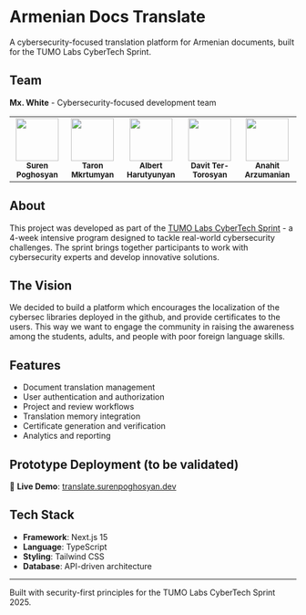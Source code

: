 # Armenian Docs Translate

A cybersecurity-focused translation platform for Armenian documents, built for the TUMO Labs CyberTech Sprint.

## Team

**Mx. White** - Cybersecurity-focused development team

<table>
  <tr>
    <td align="center">
      <a href="https://github.com/surenpoghosian">
        <img src="https://avatars.githubusercontent.com/surenpoghosian?v=4" width="75px;" alt=""/>
      </a>
      <br />
      <sub><b><a href="https://github.com/surenpoghosian" style="text-decoration: none !important; color: inherit;">Suren Poghosyan</a></b></sub>
    </td>
    <td align="center">
      <a href="https://github.com/taron-mkrtumyan">
        <img src="https://avatars.githubusercontent.com/taron-mkrtumyan?v=4" width="75px;" alt=""/>
      </a>
      <br />
      <sub><b><a href="https://github.com/taron-mkrtumyan" style="text-decoration: none !important; color: inherit;">Taron Mkrtumyan</a></b></sub>
    </td>
    <td align="center">
      <a href="https://github.com/albert666h">
        <img src="https://avatars.githubusercontent.com/albert666h?v=4" width="75px;" alt=""/>
      </a>
      <br />
      <sub><b><a href="https://github.com/albert666h" style="text-decoration: none !important; color: inherit;">Albert Harutyunyan</a></b></sub>
    </td>
    <td align="center">
      <a href="https://github.com/0x3vAD">
        <img src="https://avatars.githubusercontent.com/0x3vAD?v=4" width="75px;" alt=""/>
      </a>
      <br />
      <sub><b><a href="https://github.com/0x3vAD" style="text-decoration: none !important; color: inherit;">Davit Ter-Torosyan</a></b></sub>
    </td>
    <td align="center">
      <a href="https://www.linkedin.com/in/anahit-arzumanian/">
        <img src="https://media.licdn.com/dms/image/v2/D4D03AQEqX9iVvYbA6A/profile-displayphoto-shrink_800_800/B4DZOXaA7sGUAo-/0/1733412000215?e=1758153600&v=beta&t=-FtPto-yBIRVrdxV7Ajkzm4W2D5N9bBsgqLgM1ieFLs" width="75px;" alt=""/>
      </a>
      <br />
      <sub><b><a href="https://www.linkedin.com/in/anahit-arzumanian/" style="text-decoration: none !important; color: inherit;">Anahit Arzumanian</a></b></sub>
    </td>
  </tr>
</table>


## About

This project was developed as part of the [TUMO Labs CyberTech Sprint](https://tumolabs.am/en/cybertech-sprint/) - a 4-week intensive program designed to tackle real-world cybersecurity challenges. The sprint brings together participants to work with cybersecurity experts and develop innovative solutions.

## The Vision

We decided to build a platform which encourages the localization of the cybersec libraries deployed in the github, and provide certificates to the users. This way we want to engage the community in raising the awareness among the students, adults, and people with poor foreign language skills.

## Features

- Document translation management
- User authentication and authorization
- Project and review workflows
- Translation memory integration
- Certificate generation and verification
- Analytics and reporting

## Prototype Deployment (to be validated)

🚀 **Live Demo**: [translate.surenpoghosyan.dev](https://translate.surenpoghosyan.dev)

## Tech Stack

- **Framework**: Next.js 15
- **Language**: TypeScript
- **Styling**: Tailwind CSS
- **Database**: API-driven architecture


---

Built with security-first principles for the TUMO Labs CyberTech Sprint 2025.
